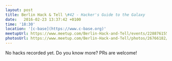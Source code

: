 ```yaml
---
layout: post
title: Berlin Hack & Tell \#42 - Hacker's Guide to the Galaxy
date:   2016-02-23 13:37:42 +0100
time: '18:30'
location: '[c-base](https://www.c-base.org)'
meetupUrl: https://www.meetup.com/Berlin-Hack-and-Tell/events/228876155/
photosUrl: https://www.meetup.com/Berlin-Hack-and-Tell/photos/26766182/
---
```


No hacks recorded yet. Do you know more? PRs are welcome!
